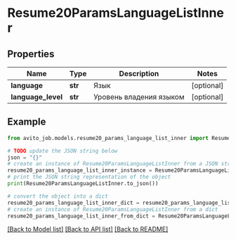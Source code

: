 # Resume20ParamsLanguageListInner


## Properties

Name | Type | Description | Notes
------------ | ------------- | ------------- | -------------
**language** | **str** | Язык | [optional] 
**language_level** | **str** | Уровень владения языком | [optional] 

## Example

```python
from avito_job.models.resume20_params_language_list_inner import Resume20ParamsLanguageListInner

# TODO update the JSON string below
json = "{}"
# create an instance of Resume20ParamsLanguageListInner from a JSON string
resume20_params_language_list_inner_instance = Resume20ParamsLanguageListInner.from_json(json)
# print the JSON string representation of the object
print(Resume20ParamsLanguageListInner.to_json())

# convert the object into a dict
resume20_params_language_list_inner_dict = resume20_params_language_list_inner_instance.to_dict()
# create an instance of Resume20ParamsLanguageListInner from a dict
resume20_params_language_list_inner_from_dict = Resume20ParamsLanguageListInner.from_dict(resume20_params_language_list_inner_dict)
```
[[Back to Model list]](../README.md#documentation-for-models) [[Back to API list]](../README.md#documentation-for-api-endpoints) [[Back to README]](../README.md)


